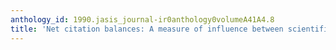 ```yaml
---
anthology_id: 1990.jasis_journal-ir0anthology0volumeA41A4.8
title: 'Net citation balances: A measure of influence between scientific journals'
---
```

